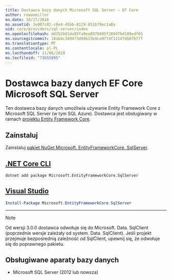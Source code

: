 ```yaml
---
title: Dostawca bazy danych Microsoft SQL Server — EF Core
author: rowanmiller
ms.date: 10/27/2016
ms.assetid: 2e007c82-c6e4-45bb-8129-851b79ec1a0a
uid: core/providers/sql-server/index
ms.openlocfilehash: dd352b81da05fa8ea8970495f20947bd109edf65
ms.sourcegitcommit: 18ab4c349473d94b15b4ca977df12147db07b77f
ms.translationtype: MT
ms.contentlocale: pl-PL
ms.lasthandoff: 11/06/2019
ms.locfileid: "73655895"
---
```

# <a name="microsoft-sql-server-ef-core-database-provider"></a>Dostawca bazy danych EF Core Microsoft SQL Server

Ten dostawca bazy danych umożliwia używanie Entity Framework Core z Microsoft SQL Server (w tym SQL Azure). Dostawca jest obsługiwany w ramach [projektu Entity Framework Core](https://github.com/aspnet/EntityFrameworkCore).

## <a name="install"></a>Zainstaluj

Zainstaluj [pakiet NuGet Microsoft. EntityFrameworkCore. SqlServer](https://www.nuget.org/packages/Microsoft.EntityFrameworkCore.SqlServer/).

## <a name="net-core-clitabdotnet-core-cli"></a>[.NET Core CLI](#tab/dotnet-core-cli)

``` console
dotnet add package Microsoft.EntityFrameworkCore.SqlServer
```

## <a name="visual-studiotabvs"></a>[Visual Studio](#tab/vs)

``` powershell
Install-Package Microsoft.EntityFrameworkCore.SqlServer
```

***

> [!NOTE]
> Od wersji 3.0.0 dostawca odwołuje się do Microsoft. Data. SqlClient (poprzednie wersje zależały od system. Data. SqlClient). Jeśli projekt przejmuje bezpośrednią zależność od SqlClient, upewnij się, że odwołuje się do poprawnego pakietu.

## <a name="supported-database-engines"></a>Obsługiwane aparaty bazy danych

* Microsoft SQL Server (2012 lub nowsza)
